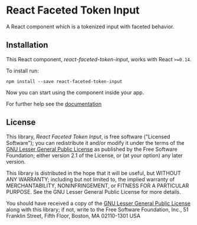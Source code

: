 React Faceted Token Input
=========================

A React component which is a tokenized input with faceted behavior.

Installation
------------

This React component, *react-faceted-token-input*, works with React `>=0.14`.

To install run:

    npm install --save react-faceted-token-input

Now you can start using the component inside your app.

For further help see the [documentation](./docs/README.md)


License
-------

This library, *React Faceted Token Input*, is free software ("Licensed
Software"); you can redistribute it and/or modify it under the terms of the [GNU
Lesser General Public License](http://www.gnu.org/licenses/lgpl-2.1.html) as
published by the Free Software Foundation; either version 2.1 of the License, or
(at your option) any later version.

This library is distributed in the hope that it will be useful, but WITHOUT ANY
WARRANTY; including but not limited to, the implied warranty of MERCHANTABILITY,
NONINFRINGEMENT, or FITNESS FOR A PARTICULAR PURPOSE. See the GNU Lesser General
Public License for more details.

You should have received a copy of the [GNU Lesser General Public
License](http://www.gnu.org/licenses/lgpl-2.1.html) along with this library; if
not, write to the Free Software Foundation, Inc., 51 Franklin Street, Fifth
Floor, Boston, MA 02110-1301 USA
